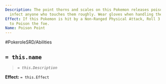 ```yaml
---
Description: The point thorns and scales on this Pokemon releases poison that will
  infect anyone who touches them roughly. Wear gloves when handling them.
Effect: If this Pokemon is hit by a Non-Ranged Physical Attack, Roll 3 Chance Dice
  to Poison the foe.
Name: Poison Point
---
```


#PokeroleSRD/Abilities

## `= this.name`

> *`= this.Description`*

**Effect:** `= this.Effect`